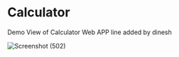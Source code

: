 # Calculator
Demo View of Calculator Web APP
line added by dinesh

![Screenshot (502)](https://user-images.githubusercontent.com/102666296/211724238-0a679bc0-13cd-42ab-8932-31a7b04ce124.png)
